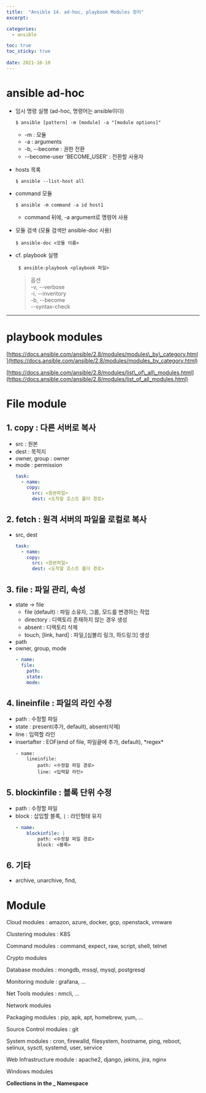 ```yaml
---
title:  "Ansible 14. ad-hoc, playbook Modules 정리"
excerpt:

categories:
  - ansible

toc: true
toc_sticky: true
 
date: 2021-10-10
---
```

# ansible ad-hoc

-   임시 명령 실행 (ad-hoc, 명령어는 ansible이다)
    
    ```shell
    $ ansible [pattern] -m [module] -a "[module options]"
    ```
    -   \-m : 모듈
    -   \-a : arguments
    -   \-b, --become : 권한 전환
    -   \--become-user 'BECOME\_USER' : 전환할 사용자
-   hosts 목록
    ```shell
    $ ansible --list-host all
    ```
    
-   command 모듈
    ```shell
    $ ansible -m command -a id host1
    ```
    -   command 뒤에, -a argument로 명령어 사용

-   모듈 검색 (모듈 검색만 ansible-doc 사용)
    
    ```shell
    $ ansible-doc <모듈 이름>
    ```
    
-   cf. playbook 실행
    ```shell
     $ ansible-playbook <playbook 파일>
    ```
    > 옵션  
    > \-v, --verbose  
    > \-i, --inventory  
    > \-b, --become  
    > \--syntax-check
    

---

# playbook modules

[https://docs.ansible.com/ansible/2.8/modules/modules\_by\_category.html](https://docs.ansible.com/ansible/2.8/modules/modules_by_category.html)

[https://docs.ansible.com/ansible/2.8/modules/list\_of\_all\_modules.html](https://docs.ansible.com/ansible/2.8/modules/list_of_all_modules.html)

# File module
## 1. copy : 다른 서버로 복사
-   src : 원본
-   dest : 목적지
-   owner, group : owner
-   mode : permission
    ```yaml
    task:
      - name: 
        copy:
          src: <원본파일>
          dest: <도착할 호스트 폴더 경로>
    ```
    

## 2. fetch : 원격 서버의 파일을 로컬로 복사
-   src, dest
    ```yaml
    task:
      - name: 
        copy:
          src: <원본파일>
          dest: <도착할 호스트 폴더 경로>
    ```
    

## 3. file : 파일 관리, 속성
-   state -> file
    -   file (default) : 파일 소유자, 그룹, 모드를 변경하는 작업
    -   directory : 디렉토리 존재하지 않는 경우 생성
    -   absent : 디렉토리 삭제
    -   touch, \[link, hard\] : 파일,\[심볼리 링크, 하드링크\] 생성
-   path
-   owner, group, mode
    ```yaml
    - name:
      file:
        path:
        state:
        mode:
    ```
    

## 4. lineinfile : 파일의 라인 수정
-   path : 수정할 파일
-   state : present(추가, default), absent(삭제)
-   line : 입력할 라인 
-   insertafter : EOF(end of file, 파일끝에 추가, default), \*regex\*
    ```shell
    - name:
        lineinfile:
            path: <수정할 파일 경로>
            line: <입력할 라인>
    ```
    

## 5. blockinfile : 블록 단위 수정
-   path : 수정할 파일
-   block : 삽입할 블록, `|` : 라인형태 유지
    ```yaml
    - name:
        blockinfile: |
            path: <수정할 파일 경로>
            block: <블록>
    ```
    

## 6. 기타
-   archive, unarchive, find,

# Module
Cloud modules : amazon, azure, docker, gcp, openstack, vmware

Clustering modules : K8S

Command modules : command, expect, raw, script, shell, telnet

Crypto modules

Database modules : mongdb, mssql, mysql, postgresql

Monitoring module : grafana, ...

Net Tools modules : nmcli, ...

Network modules

Packaging modules : pip, apk, apt, homebrew, yum, ...

Source Control modules : git

System modules : cron, firewalld, filesystem, hostname, ping, reboot, selinux, sysctl, systemd, user, service

Web Infrastructure module : apache2, django, jekins, jira, nginx

Windows modules

**Collections in the \_ Namespace**